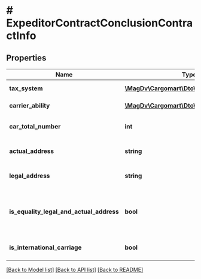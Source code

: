 # # ExpeditorContractConclusionContractInfo

## Properties

Name | Type | Description | Notes
------------ | ------------- | ------------- | -------------
**tax_system** | [**\MagDv\Cargomart\Dto\TaxSystemType**](TaxSystemType.md) | Система налогообложения |
**carrier_ability** | [**\MagDv\Cargomart\Dto\CarrierAbilityType[]**](CarrierAbilityType.md) | Возможности перевозчика |
**car_total_number** | **int** | Количество машин в организации | [optional]
**actual_address** | **string** | Фактический адрес организации |
**legal_address** | **string** | Адрес регистрации организации | [optional]
**is_equality_legal_and_actual_address** | **bool** | Совпадает ли адрес регистрации с фактическим адресом организации | [optional] [default to false]
**is_international_carriage** | **bool** | Международные перевозки | [optional] [default to false]

[[Back to Model list]](../../README.md#models) [[Back to API list]](../../README.md#endpoints) [[Back to README]](../../README.md)
